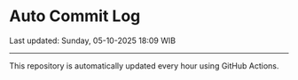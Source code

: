 # Auto Commit Log

Last updated: Sunday, 05-10-2025 18:09 WIB

---

This repository is automatically updated every hour using GitHub Actions.
